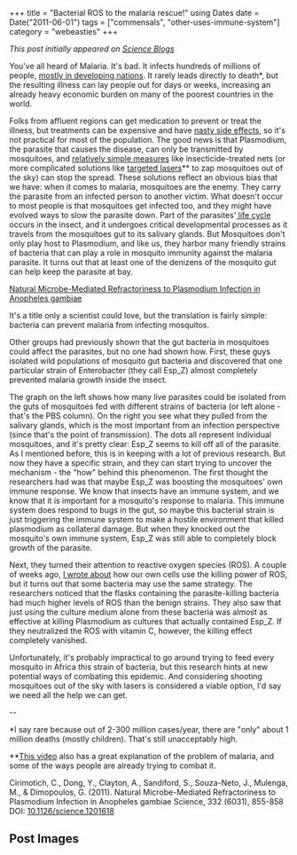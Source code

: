 +++
title = "Bacterial ROS to the malaria rescue!"
using Dates
date = Date("2011-06-01")
tags = ["commensals", "other-uses-immune-system"]
category = "webeasties"
+++

_This post initially appeared on [Science Blogs](http://scienceblogs.com/webeasties)_

You've all heard of Malaria. It's bad. It infects hundreds of millions of people, [mostly in developing nations](http://www.cdc.gov/malaria/about/distribution.html). It rarely leads directly to death*, but the resulting illness can lay people out for days or weeks, increasing an already heavy economic burden on many of the poorest countries in the world.

Folks from affluent regions can get medication to prevent or treat the illness, but treatments can be expensive and have [nasty side effects](http://en.wikipedia.org/wiki/Chloroquine#Adverse_effects), so it's not practical for most of the population. The good news is that Plasmodium, the parasite that causes the disease, can only be transmitted by mosquitoes, and [relatively simple measures](http://www.cdc.gov/malaria/malaria_worldwide/reduction/itn.html) like insecticide-treated nets (or more complicated solutions like [targeted lasers](http://www.ted.com/talks/nathan_myhrvold_could_this_laser_zap_malaria.html)** to zap mosquitoes out of the sky) can stop the spread. 
These solutions reflect an obvious bias that we have: when it comes to malaria, mosquitoes are the enemy. They carry the parasite from an infected person to another victim. What doesn't occur to most people is that mosquitoes get infected too, and they might have evolved ways to slow the parasite down. Part of the parasites'[ life cycle](http://www.cdc.gov/malaria/about/biology/index.html) occurs in the insect, and it undergoes critical developmental processes as it travels from the mosquitoes gut to its salivary glands. But Mosquitoes don't only play host to Plasmodium, and like us, they harbor many friendly strains of bacteria that can play a role in mosquito immunity against the malaria parasite. It turns out that at least one of the denizens of the mosquito gut can help keep the parasite at bay.

[Natural Microbe-Mediated Refractoriness to Plasmodium Infection in Anopheles gambiae](http://www.sciencemag.org/content/332/6031/855.abstract)

It's a title only a scientist could love, but the translation is fairly simple: bacteria can prevent malaria from infecting mosquitos.

Other groups had previously shown that the gut bacteria in mosquitoes could affect the parasites, but no one had shown how. First, these guys isolated wild populations of mosquito gut bacteria and discovered that one particular strain of Enterobacter (they call Esp_Z) almost completely prevented malaria growth inside the insect.

The graph on the left shows how many live parasites could be isolated from the guts of mosquitoes fed with different strains of bacteria (or left alone - that's the PBS column). On the right you see what they pulled from the salivary glands, which is the most important from an infection perspective (since that's the point of transmission). The dots all represent individual mosquitoes, and it's pretty clear: Esp_Z seems to kill off all of the parasite. As I mentioned before, this is in keeping with a lot of previous research. But now they have a specific strain, and they can start trying to uncover the mechanism - the "how" behind this phenomenon. 
The first thought the researchers had was that maybe Esp_Z was boosting the mosquitoes' own immune response. We know that insects have an immune system, and we know that it is important for a mosquito's response to malaria. This immune system does respond to bugs in the gut, so maybe this bacterial strain is just triggering the immune system to make a hostile environment that killed plasmodium as collateral damage. But when they knocked out the mosquito's own immune system, Esp_Z was still able to completely block growth of the parasite.

Next, they turned their attention to reactive oxygen species (ROS). A couple of weeks ago, [I wrote about](http://scienceblogs.com/webeasties/2011/05/lemons_from_lemonade.php) how our own cells use the killing power of ROS, but it turns out that some bacteria may use the same strategy. The researchers noticed that the flasks containing the parasite-killing bacteria had much higher levels of ROS than the benign strains. They also saw that just using the culture medium alone from these bacteria was almost as effective at killing Plasmodium as cultures that actually contained Esp_Z. If they neutralized the ROS with vitamin C, however, the killing effect completely vanished.

Unfortunately, it's probably impractical to go around trying to feed every mosquito in Africa this strain of bacteria, but this research hints at new potential ways of combating this epidemic. And considering shooting mosquitoes out of the sky with lasers is considered a viable option, I'd say we need all the help we can get.

--

*I say rare because out of 2-300 million cases/year, there are "only" about 1 million deaths (mostly children). That's still unacceptably high.

**[This video](http://www.cdc.gov/malaria/malaria_worldwide/reduction/itn.html) also has a great explanation of the problem of malaria, and some of the ways people are already trying to combat it.

Cirimotich, C., Dong, Y., Clayton, A., Sandiford, S., Souza-Neto, J., Mulenga, M., & Dimopoulos, G. (2011). Natural Microbe-Mediated Refractoriness to Plasmodium Infection in Anopheles gambiae Science, 332 (6031), 855-858 DOI: [10.1126/science.1201618](review)

      
  

 ## Post Images


